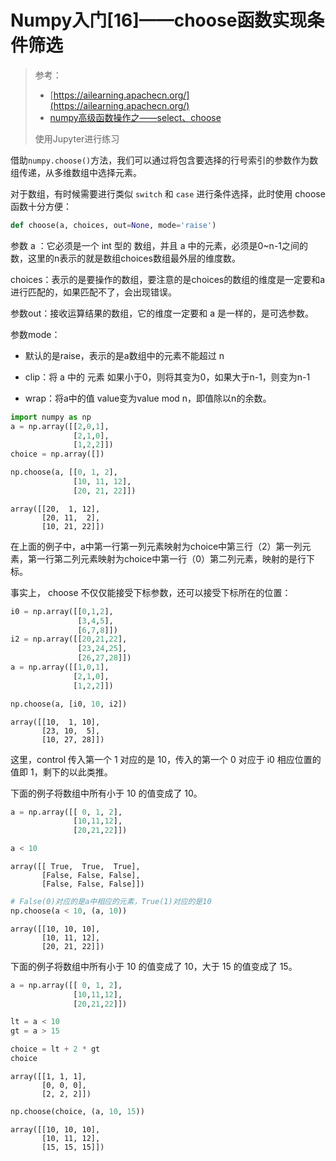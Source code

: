 # Numpy入门[16]——choose函数实现条件筛选
> 参考：
>
> + [https://ailearning.apachecn.org/](https://ailearning.apachecn.org/)
> + [numpy高级函数操作之——select、choose](https://blog.csdn.net/qq_27825451/article/details/82698929)
>
> 使用Jupyter进行练习


借助`numpy.choose()`方法，我们可以通过将包含要选择的行号索引的参数作为数组传递，从多维数组中选择元素。

对于数组，有时候需要进行类似 `switch` 和 `case` 进行条件选择，此时使用 choose 函数十分方便：

```python
def choose(a, choices, out=None, mode='raise')
```

参数 a ：它必须是一个 int 型的 数组，并且 a 中的元素，必须是0~n-1之间的数，这里的n表示的就是数组choices数组最外层的维度数。

choices：表示的是要操作的数组，要注意的是choices的数组的维度是一定要和a进行匹配的，如果匹配不了，会出现错误。

参数out：接收运算结果的数组，它的维度一定要和 a 是一样的，是可选参数。

参数mode：

+ 默认的是raise，表示的是a数组中的元素不能超过 n 

+ clip：将 a 中的 元素 如果小于0，则将其变为0，如果大于n-1，则变为n-1

+ wrap：将a中的值 value变为value mod n，即值除以n的余数。


```python
import numpy as np
a = np.array([[2,0,1],
              [2,1,0],
              [1,2,2]])
choice = np.array([])

np.choose(a, [[0, 1, 2], 
              [10, 11, 12],
              [20, 21, 22]])
```




    array([[20,  1, 12],
           [20, 11,  2],
           [10, 21, 22]])



在上面的例子中，a中第一行第一列元素映射为choice中第三行（2）第一列元素，第一行第二列元素映射为choice中第一行（0）第二列元素，映射的是行下标。

事实上， choose 不仅仅能接受下标参数，还可以接受下标所在的位置：


```python
i0 = np.array([[0,1,2],
               [3,4,5],
               [6,7,8]])
i2 = np.array([[20,21,22],
               [23,24,25],
               [26,27,28]])
a = np.array([[1,0,1],
              [2,1,0],
              [1,2,2]])

np.choose(a, [i0, 10, i2])
```




    array([[10,  1, 10],
           [23, 10,  5],
           [10, 27, 28]])



这里，control 传入第一个 1 对应的是 10，传入的第一个 0 对应于 i0 相应位置的值即 1，剩下的以此类推。

下面的例子将数组中所有小于 10 的值变成了 10。


```python
a = np.array([[ 0, 1, 2], 
              [10,11,12], 
              [20,21,22]])

a < 10
```




    array([[ True,  True,  True],
           [False, False, False],
           [False, False, False]])




```python
# False(0)对应的是a中相应的元素，True(1)对应的是10
np.choose(a < 10, (a, 10))
```




    array([[10, 10, 10],
           [10, 11, 12],
           [20, 21, 22]])



下面的例子将数组中所有小于 10 的值变成了 10，大于 15 的值变成了 15。


```python
a = np.array([[ 0, 1, 2], 
              [10,11,12], 
              [20,21,22]])

lt = a < 10
gt = a > 15

choice = lt + 2 * gt
choice
```




    array([[1, 1, 1],
           [0, 0, 0],
           [2, 2, 2]])




```python
np.choose(choice, (a, 10, 15))
```




    array([[10, 10, 10],
           [10, 11, 12],
           [15, 15, 15]])


